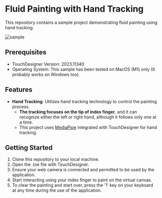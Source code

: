 # Fluid Painting with Hand Tracking
This repository contains a sample project demonstrating fluid painting using hand tracking.

![sample](https://github.com/ittpw/TD_HandTrackingFluidPainting/assets/20105841/1f644204-9b52-4ed7-9694-8fd7baec6d04)



## Prerequisites
* TouchDesigner Version: 2023.11340
* Operating System: This sample has been tested on MacOS (M1) only (It probably works on Windows too).


## Features
* **Hand Tracking**: Utilizes hand tracking technology to control the painting process.
  * **The tracking focuses on the tip of index finger**, and it can recognize either the left or right hand, although it follows only one at a time.
  * This project uses [MediaPipe](https://github.com/torinmb/mediapipe-touchdesigner) integrated with TouchDesigner for hand tracking.

## Getting Started
1. Clone this repository to your local machine.
2. Open the .toe file with TouchDesigner.
3. Ensure your web camera is connected and permitted to be used by the application.
4. Start interacting using your index finger to paint on the virtual canvas.
5. To clear the painting and start over, press the '1' key on your keyboard at any time during the use of the application.


